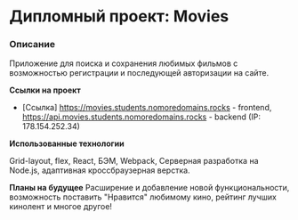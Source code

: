 # Дипломный проект: Movies

### Описание

Приложение для поиска и сохранения любимых фильмов с возможностью регистрации и последующей авторизации на сайте.

**Ссылки на проект**

* [Ссылка] https://movies.students.nomoredomains.rocks - frontend, https://api.movies.students.nomoredomains.rocks - backend (IP: 178.154.252.34)

**Использованные технологии**

Grid-layout, flex, React, БЭМ, Webpack, Серверная разработка на Node.js, адаптивная кроссбраузерная верстка.

**Планы на будущее**
Расширение и добавление новой функциональности, возможность поставить "Нравится" любимому кино, рейтинг лучших кинолент и многое другое!
